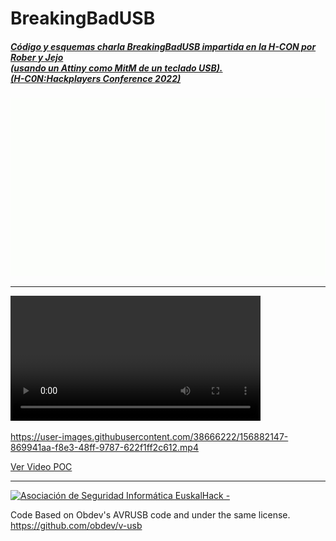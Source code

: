 # BreakingBadUSB
##### [Código y esquemas charla BreakingBadUSB impartida en la H-CON por Rober y Jejo <br/> (usando un Attiny como MitM de un teclado USB). <br/> (H-C0N:Hackplayers Conference 2022)](https://www.h-c0n.com/p/ponencias2022.html#Charla_RobertoCasado_SergioBlazquez)


![](./img/Animacion_Bad_USB_5.gif) 

___



<video width="400" controls>
<source src="https://user-images.githubusercontent.com/38666222/156882147-869941aa-f8e3-48ff-9787-622f1ff2c612.mp4" type="video/mp4">
Your browser does not support HTML video.
</video>




https://user-images.githubusercontent.com/38666222/156882147-869941aa-f8e3-48ff-9787-622f1ff2c612.mp4




[Ver Video POC](https://github.com/EuskalHack/BreakingBadUSB/raw/main/img/POC-HCON1.mp4)

___


<a href="http://euskalhack.org/">
<img src="https://euskalhack.org/images/EuskalHack_Logo.png" alt="Asociación de Seguridad Informática EuskalHack - " />
</a>



Code Based on Obdev's AVRUSB code and under the same license.
https://github.com/obdev/v-usb
